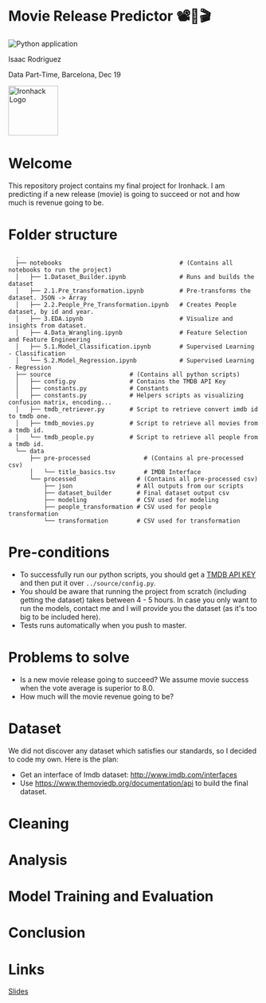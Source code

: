 # Movie Release Predictor 📽🍿🎬

![Python application](https://github.com/sideround/predict-revenue-new-releases/workflows/Python%20application/badge.svg)

Isaac Rodriguez

Data Part-Time, Barcelona, Dec 19

<img src="https://bit.ly/2VnXWr2" alt="Ironhack Logo" width="100"/>

# Welcome

This repository project contains my final project for Ironhack. I am predicting if a new release (movie) is going to succeed or not and how much is revenue going to be.

# Folder structure

```
  .
  ├── notebooks                                 # (Contains all notebooks to run the project)
  │   ├── 1.Dataset_Builder.ipynb               # Runs and builds the dataset
  │   ├── 2.1.Pre_transformation.ipynb          # Pre-transforms the dataset. JSON -> Array     
  │   ├── 2.2.People_Pre_Transformation.ipynb   # Creates People dataset, by id and year. 
  │   ├── 3.EDA.ipynb                           # Visualize and insights from dataset.
  │   ├── 4.Data_Wrangling.ipynb                # Feature Selection and Feature Engineering
  │   ├── 5.1.Model_Classification.ipynb        # Supervised Learning - Classification
  │   └── 5.2.Model_Regression.ipynb            # Supervised Learning - Regression
  ├── source                      # (Contains all python scripts)      
  │   ├── config.py               # Contains the TMDB API Key
  │   ├── constants.py            # Constants  
  │   ├── constants.py            # Helpers scripts as visualizing confusion matrix, encoding...  
  │   ├── tmdb_retriever.py       # Script to retrieve convert imdb id to tmdb one.  
  │   ├── tmdb_movies.py          # Script to retrieve all movies from a tmdb id.
  │   └── tmdb_people.py          # Script to retrieve all people from a tmdb id. 
  └── data
      ├── pre-processed               # (Contains al pre-processed csv)
      │   └── title_basics.tsv        # IMDB Interface
      └── processed                 # (Contains all pre-processed csv)
          ├── json                  # All outputs from our scripts 
          ├── dataset_builder       # Final dataset output csv
          ├── modeling              # CSV used for modeling
          ├── people_transformation # CSV used for people transformation
          └── transformation        # CSV used for transformation  
```

# Pre-conditions

- To successfully run our python scripts, you should get a [TMDB API KEY](https://www.themoviedb.org/documentation/api) and then put it over `../source/config.py`. 
- You should be aware that running the project from scratch (including getting the dataset) takes between 4 - 5 hours. In case you only want to run the models, contact me and I will provide you the dataset (as it's too big to be included here).
- Tests runs automatically when you push to master.

# Problems to solve

- Is a new movie release going to succeed? We assume movie success when the vote average is superior to 8.0.
- How much will the movie revenue going to be?

# Dataset

We did not discover any dataset which satisfies our standards, so I decided to code my own. Here is the plan:

- Get an interface of Imdb dataset: http://www.imdb.com/interfaces
- Use https://www.themoviedb.org/documentation/api to build the final dataset.

# Cleaning

# Analysis

# Model Training and Evaluation

# Conclusion

# Links

[Slides](https://drive.google.com/file/d/1x8zbtqVa8g73yLTOwFXDrr5NSRB9bXQ2/view)  
